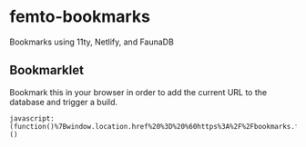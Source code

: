 # femto-bookmarks
Bookmarks using 11ty, Netlify, and FaunaDB

## Bookmarklet

Bookmark this in your browser in order to add the current URL to the database and trigger a build.

```
javascript:(function()%7Bwindow.location.href%20%3D%20%60https%3A%2F%2Fbookmarks.femto.cc%2F.netlify%2Ffunctions%2Fbookmarks%3FapiKey%3D<API_KEY>%26url%3D%24%7BencodeURIComponent(window.location.href)%7D%60%7D)()
```
